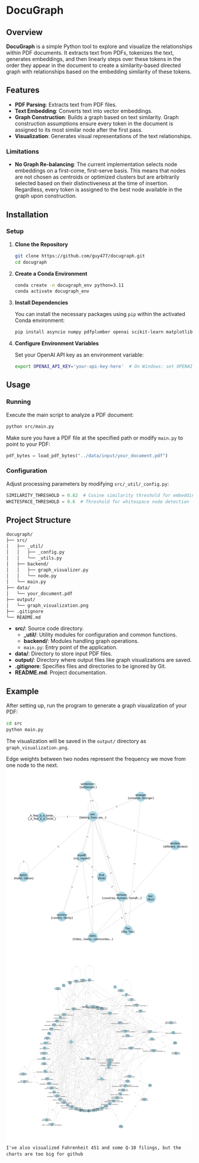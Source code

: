 # DocuGraph

## Overview

**DocuGraph** is a simple Python tool to explore and visualize the relationships within PDF documents. It extracts text from PDFs, tokenizes the text, generates embeddings, and then linearly steps over these tokens in the order they appear in the document to create a similarity-based directed graph with relationships based on the embedding similarity of these tokens.

## Features

- **PDF Parsing**: Extracts text from PDF files.
- **Text Embedding**: Converts text into vector embeddings.
- **Graph Construction**: Builds a graph based on text similarity. Graph construction assumptions ensure every token in the document is assigned to its most similar node after the first pass.
- **Visualization**: Generates visual representations of the text relationships.

### Limitations

- **No Graph Re-balancing**: The current implementation selects node embeddings on a first-come, first-serve basis. This means that nodes are not chosen as centroids or optimized clusters but are arbitrarily selected based on their distinctiveness at the time of insertion. Regardless, every token is assigned to the best node available in the graph upon construction.

## Installation

### Setup

1. **Clone the Repository**

    ```bash
    git clone https://github.com/guy477/docugraph.git
    cd docugraph
    ```

2. **Create a Conda Environment**

    ```bash
    conda create -n docugraph_env python=3.11
    conda activate docugraph_env
    ```

3. **Install Dependencies**

    You can install the necessary packages using `pip` within the activated Conda environment:

    ```bash
    pip install asyncio numpy pdfplumber openai scikit-learn matplotlib networkx pygraphviz
    ```

4. **Configure Environment Variables**

    Set your OpenAI API key as an environment variable:

    ```bash
    export OPENAI_API_KEY='your-api-key-here'  # On Windows: set OPENAI_API_KEY=your-api-key-here
    ```

## Usage

### Running

Execute the main script to analyze a PDF document:

```bash
python src/main.py
```

Make sure you have a PDF file at the specified path or modify `main.py` to point to your PDF:

```python
pdf_bytes = load_pdf_bytes("../data/input/your_document.pdf")
```

### Configuration

Adjust processing parameters by modifying `src/_util/_config.py`:

```python
SIMILARITY_THRESHOLD = 0.82  # Cosine similarity threshold for embeddings
WHITESPACE_THRESHOLD = 0.6  # Threshold for whitespace node detection
```

## Project Structure

```plaintext
docugraph/
├── src/
│   ├── _util/
│   │   ├── _config.py
│   │   └── _utils.py
│   ├── backend/
│   │   ├── graph_visualizer.py
│   │   └── node.py
│   └── main.py
├── data/
│   └── your_document.pdf
├── output/
│   └── graph_visualization.png
├── .gitignore
└── README.md
```

- **src/**: Source code directory.
  - **_util/**: Utility modules for configuration and common functions.
  - **backend/**: Modules handling graph operations.
  - `main.py`: Entry point of the application.
- **data/**: Directory to store input PDF files.
- **output/**: Directory where output files like graph visualizations are saved.
- **.gitignore**: Specifies files and directories to be ignored by Git.
- **README.md**: Project documentation.
## Example

After setting up, run the program to generate a graph visualization of your PDF:

```bash
cd src
python main.py
```

The visualization will be saved in the `output/` directory as `graph_visualization.png`.

Edge weights between two nodes represent the frequency we move from one node to the next.
![see `examples/data/poem.pdf`](examples/outputs/graph_visualization_poem.png)
![see `examples/data/resume.pdf`](examples/outputs/graph_visualization_resume.png)
`I've also visualized Fahrenheit 451 and some Q-10 filings, but the charts are too big for github`